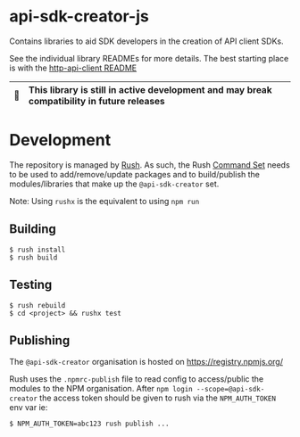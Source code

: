 # api-sdk-creator-js

Contains libraries to aid SDK developers in the creation of API client SDKs.

See the individual library READMEs for more details. The best starting place is with the
[http-api-client README](http-api-client/README.md)

| :memo: | This library is still in active development and may break compatibility in future releases |
|--------|:------------------------------------------------------------------------------------------|

# Development

The repository is managed by [Rush](https://rushjs.io). As such, the Rush [Command Set](https://rushjs.io/pages/commands/rush_add/) needs to be used to add/remove/update packages and to build/publish the modules/libraries that make up the `@api-sdk-creator` set.

Note: Using `rushx` is the equivalent to using `npm run`

## Building

```shell script
$ rush install
$ rush build
```

## Testing

```shell script
$ rush rebuild
$ cd <project> && rushx test
```

## Publishing

The `@api-sdk-creator` organisation is hosted on https://registry.npmjs.org/

Rush uses the `.npmrc-publish` file to read config to access/public the modules to the NPM
organisation. After `npm login --scope=@api-sdk-creator` the access token should be given to rush via the
`NPM_AUTH_TOKEN` env var ie:

```shell
$ NPM_AUTH_TOKEN=abc123 rush publish ...
```
